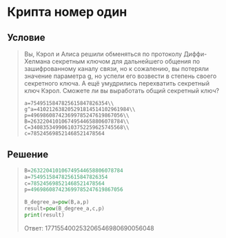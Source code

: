 # Крипта номер один
## Условие
> Вы, Кэрол и Алиса решили обменяться по протоколу Диффи-Хелмана секретным ключом для дальнейшего общения по зашифрованному каналу связи, но к сожалению, вы потеряли значение параметра g, но успели его возвести в степень своего секретного ключа. А ещё умудрились перехватить секретный ключ Кэрол. Сможете ли вы выработать общий секретный ключ?
> 
> ```
> a=7549515847825615847826354\\
> g^a=410212638205291814514102961984\\
> p=496986087423699785247619867056\\
> B=263220410106749544658806078784\\
> C=340835349906103752259625745568\\
> c=785245698521468521478564
> ```

## Решение
> ```python
> B=263220410106749544658806078784
> a=7549515847825615847826354
> c=785245698521468521478564
> p=496986087423699785247619867056
> 
> B_degree_a=pow(B,a,p)
> result=pow(B_degree_a,c,p)
> print(result)
> ```
> Ответ: 177155400253206546980690056048